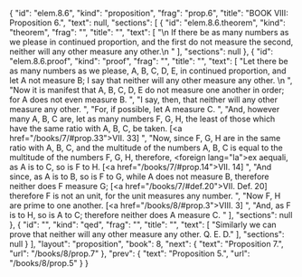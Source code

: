 {
  "id": "elem.8.6",
  "kind": "proposition",
  "frag": "prop.6",
  "title": "BOOK VIII: Proposition 6.",
  "text": null,
  "sections": [
    {
      "id": "elem.8.6.theorem",
      "kind": "theorem",
      "frag": "",
      "title": "",
      "text": [
        "\n       If there be as many numbers as we please in continued proportion, and the first do not measure the second, neither will any other measure any other.\n      "
      ],
      "sections": null
    },
    {
      "id": "elem.8.6.proof",
      "kind": "proof",
      "frag": "",
      "title": "",
      "text": [
        "Let there be as many numbers as we please, A, B, C, D, E, in continued proportion, and let A not measure B; I say that neither will any other measure any other. \n      ",
        "Now it is manifest that A, B, C, D, E do not measure one another in order; for A does not even measure B. ",
        "I say, then, that neither will any other measure any other. ",
        "For, if possible, let A measure C. ",
        "And, however many A, B, C are, let as many numbers F, G, H, the least of those which have the same ratio with A, B, C, be taken. [<a href=\"/books/7/#prop.33\">VII. 33</a>] ",
        "Now, since F, G, H are in the same ratio with A, B, C, and the multitude of the numbers A, B, C is equal to the multitude of the numbers F, G, H, therefore, <foreign lang=\"la\">ex aequali</foreign>, as A is to C, so is F to H. [<a href=\"/books/7/#prop.14\">VII. 14</a>] ",
        "And since, as A is to B, so is F to G, while A does not measure B, therefore neither does F measure G; [<a href=\"/books/7/#def.20\">VII. Def. 20</a>] therefore F is not an unit, for the unit measures any number. ",
        "Now F, H are prime to one another. [<a href=\"/books/8/#prop.3\">VIII. 3</a>] ",
        "And, as F is to H, so is A to C; therefore neither does A measure C. "
      ],
      "sections": null
    },
    {
      "id": "",
      "kind": "qed",
      "frag": "",
      "title": "",
      "text": [
        "Similarly we can prove that neither will any other measure any other. Q. E. D."
      ],
      "sections": null
    }
  ],
  "layout": "proposition",
  "book": 8,
  "next": {
    "text": "Proposition 7.",
    "url": "/books/8/prop.7"
  },
  "prev": {
    "text": "Proposition 5.",
    "url": "/books/8/prop.5"
  }
}

